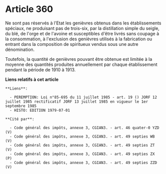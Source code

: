 # Article 360

Ne sont pas réservés à l'Etat les genièvres obtenus dans les établissements spéciaux, ne produisant pas de trois-six, par la
distillation simple du seigle, du blé, de l'orge et de l'avoine et susceptibles d'être livrés sans coupage à la consommation,
à l'exclusion des genièvres utilisés à la fabrication ou entrant dans la composition de spiritueux vendus sous une autre
dénomination.

Toutefois, la quantité de genièvres pouvant être obtenue est limitée à la moyenne des quantités produites annuellement par
chaque établissement pendant la période de 1910 à 1913.

**Liens relatifs à cet article**

	**Liens**:

	  - PEREMPTION: Loi n°85-695 du 11 juillet 1985 - art. 19 () JORF 12 juillet 1985 rectificatif JORF 13 juillet 1985 en vigueur le 1er septembre 1985
	  - HISTO: EDITION 1979-07-01

	**Cité par**:

	  - Code général des impôts, annexe 3, CGIAN3. - art. 46 quater-0 YZD (V)
	  - Code général des impôts, annexe 3, CGIAN3. - art. 49 septies WB (V)
	  - Code général des impôts, annexe 3, CGIAN3. - art. 49 septies ZT (V)
	  - Code général des impôts, annexe 3, CGIAN3. - art. 49 septies ZX (P)
	  - Code général des impôts, annexe 3, CGIAN3. - art. 49 septies ZZD (V)
